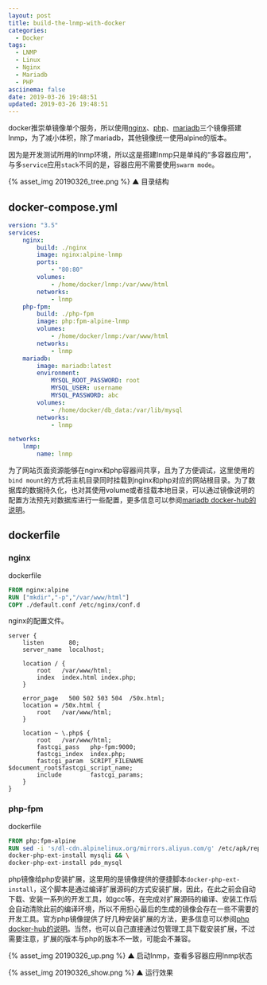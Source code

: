 ```yaml
---
layout: post
title: build-the-lnmp-with-docker
categories:
  - Docker
tags:
  - LNMP
  - Linux
  - Nginx
  - Mariadb
  - PHP
asciinema: false
date: 2019-03-26 19:48:51
updated: 2019-03-26 19:48:51
---
```


docker推崇单镜像单个服务，所以使用[nginx](https://hub.docker.com/_/nginx)、[php](https://hub.docker.com/_/php)、[mariadb](https://hub.docker.com/_/mariadb)三个镜像搭建lnmp，为了减小体积，除了mariadb，其他镜像统一使用alpine的版本。

<!-- more -->

因为是开发测试所用的lnmp环境，所以这是搭建lnmp只是单纯的“多容器应用”，与多`service`应用`stack`不同的是，容器应用不需要使用`swarm mode`。

{% asset_img 20190326_tree.png %}
▲ 目录结构

## docker-compose.yml

``` yml
version: "3.5"
services:
    nginx:
        build: ./nginx
        image: nginx:alpine-lnmp
        ports:
            - "80:80"
        volumes:
            - /home/docker/lnmp:/var/www/html
        networks:
            - lnmp
    php-fpm:
        build: ./php-fpm
        image: php:fpm-alpine-lnmp
        volumes:
            - /home/docker/lnmp:/var/www/html
        networks:
            - lnmp
    mariadb:
        image: mariadb:latest
        environment:
            MYSQL_ROOT_PASSWORD: root
            MYSQL_USER: username
            MYSQL_PASSWORD: abc
        volumes:
            - /home/docker/db_data:/var/lib/mysql
        networks:
            - lnmp

networks:
    lnmp:
        name: lnmp
```

为了网站页面资源能够在nginx和php容器间共享，且为了方便调试，这里使用的`bind mount`的方式将主机目录同时挂载到nginx和php对应的网站根目录。为了数据库的数据持久化，也对其使用volume或者挂载本地目录，可以通过镜像说明的配置方法预先对数据库进行一些配置，更多信息可以参阅[mariadb docker-hub的说明](https://hub.docker.com/_/mariadb)。

## dockerfile

### nginx

dockerfile

``` dockerfile
FROM nginx:alpine
RUN ["mkdir","-p","/var/www/html"]
COPY ./default.conf /etc/nginx/conf.d
```
nginx的配置文件。

``` nginx
server {
	listen       80;
	server_name  localhost;

	location / {
		root   /var/www/html;
		index  index.html index.php;
	}

	error_page   500 502 503 504  /50x.html;
	location = /50x.html {
		root   /var/www/html;
	}

	location ~ \.php$ {
		root   /var/www/html;
		fastcgi_pass   php-fpm:9000;
		fastcgi_index  index.php;
		fastcgi_param  SCRIPT_FILENAME  $document_root$fastcgi_script_name;
		include        fastcgi_params;
	}
}
```

### php-fpm

dockerfile

``` dockerfile
FROM php:fpm-alpine
RUN sed -i 's/dl-cdn.alpinelinux.org/mirrors.aliyun.com/g' /etc/apk/repositories && \
docker-php-ext-install mysqli && \
docker-php-ext-install pdo_mysql
```

php镜像给php安装扩展，这里用的是镜像提供的便捷脚本`docker-php-ext-install`，这个脚本是通过编译扩展源码的方式安装扩展，因此，在此之前会自动下载、安装一系列的开发工具，如gcc等，在完成对扩展源码的编译、安装工作后会自动清除此前的编译环境，所以不用担心最后的生成的镜像会存在一些不需要的开发工具。官方php镜像提供了好几种安装扩展的方法，更多信息可以参阅[php docker-hub的说明](https://hub.docker.com/_/php)。当然，也可以自己直接通过包管理工具下载安装扩展，不过需要注意，扩展的版本与php的版本不一致，可能会不兼容。

{% asset_img 20190326_up.png %}
▲ 启动lnmp，查看多容器应用lnmp状态

{% asset_img 20190326_show.png %}
▲ 运行效果
